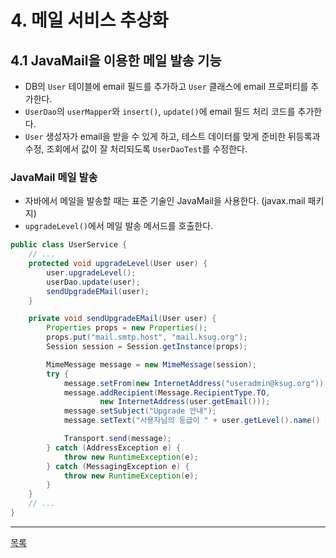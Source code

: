 # 4. 메일 서비스 추상화

## 4.1 JavaMail을 이용한 메일 발송 기능

- DB의 `User` 테이블에 email 필드를 추가하고 `User` 클래스에 email 프로퍼티를 추가한다.
- `UserDao`의 `userMapper`와 `insert()`, `update()`에 email 필드 처리 코드를 추가한다.
- `User` 생성자가 email을 받을 수 있게 하고, 테스트 데이터를 맞게 준비한 뒤등록과 수정, 조회에서 값이 잘 처리되도록 `UserDaoTest`를 수정한다.

### JavaMail 메일 발송

- 자바에서 메일을 발송할 때는 표준 기술인 JavaMail을 사용한다. (javax.mail 패키지)
- `upgradeLevel()`에서 메일 발송 메서드를 호출한다.

```java
public class UserService {
    // ...
    protected void upgradeLevel(User user) {
        user.upgradeLevel();
        userDao.update(user);
        sendUpgradeEMail(user);
    }

    private void sendUpgradeEMail(User user) {
        Properties props = new Properties();
        props.put("mail.smtp.host", "mail.ksug.org");
        Session session = Session.getInstance(props);

        MimeMessage message = new MimeMessage(session);
        try {
            message.setFrom(new InternetAddress("useradmin@ksug.org"));
            message.addRecipient(Message.RecipientType.TO,
                    new InternetAddress(user.getEmail()));
            message.setSubject("Upgrade 안내");
            message.setText("사용자님의 등급이 " + user.getLevel().name() + "로 업그레이드되었습니다.");

            Transport.send(message);
        } catch (AddressException e) {
            throw new RuntimeException(e);
        } catch (MessagingException e) {
            throw new RuntimeException(e);
        }
    }
    // ...
}
```

---
[목록](./index.md)
